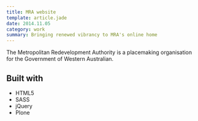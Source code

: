 ```yaml
---
title: MRA website
template: article.jade
date: 2014.11.05
category: work
summary: Bringing renewed vibrancy to MRA's online home
---
```


The Metropolitan Redevelopment Authority is a placemaking organisation for the Government of Western Australian.

## Built with

- HTML5
- SASS
- jQuery
- Plone
